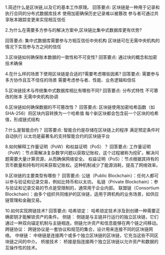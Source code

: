 1.简述什么是区块链,以及它的基本工作原理。
回答要点:
        区块链是一种用于记录和执行合同的分布式数据库技术
        使用加密确保历史记录难以被篡改
        参与者可通过共享账本跟踪变更来实现相互信任
        
2.为什么在需要多方参与的解决方案中,区块链比集中式数据库更有优势?

回答要点:
        集中式数据库需要参与方相互信任中央机构
        区块链可在无需中央机构的情况下实现参与方之间的信任
        
3.区块链如何确保账本数据的一致性和不可变性?
回答要点:
        通过块的概念和加密技术确保

4.在什么样的场景下使用区块链是合适的?需要考虑哪些因素?
回答要点:
        需要参与多方协作且互不信任的场景
        需要考虑参与者、性能、业务逻辑和信任

5.区块链技术与传统集中式数据库相比有哪些不同?
回答要点:
        分布式特性
        不可篡改的账本
        无需中央机构协调
        
6.区块链如何确保数据的不可篡改性？
回答要点:
        区块链使用加密哈希函数（如 SHA-256）将区块内容转换为一个哈希值
        每个新区块都会包含前一个区块的哈希值，形成链式结构
        
7.什么是智能合约？
回答要点:
        智能合约是存储在区块链上的程序
        满足预定条件时自动执行
        以太坊是最著名的支持智能合约的区块链平台
        
8.如何解释工作量证明（PoW）和权益证明（PoS）？
回答要点:
        工作量证明（PoW）：节点需解决复杂数学问题以获取记账权，这个过程被称为挖矿。解决问题需要大量计算资源，从而确保网络安全。
        权益证明（PoS）：节点根据其持有的货币数量和持有时间来获取记账权。这种机制减少了能源消耗，提高了网络效率。

9.区块链的主要类型有哪些？
回答要点:
        公链（Public Blockchain）：任何人都可以参与验证和记录交易，例如比特币和以太坊。
        私链（Private Blockchain）：参与验证和记录交易的节点是受限制的，通常用于企业内部。
        联盟链（Consortium Blockchain）：由多个组织共同维护的区块链，适用于跨机构的业务场景，如供应链管理和金融交易。

10.如何实现跨链技术?
回答要点:
        哈希锁定： 哈希锁定技术涉及到创建一种需要正确密钥才能解锁资产的条件。
        侧链： 侧链是与主链并行运行的独立区块链，它们通过一种双向锚定机制与主链相连。侧链允许资产和信息能够在两个链之间移动。
        跨链协议： 跨链协议是一套协议和规范的集合，设计用来连接不同的区块链网络。
        中继链： 中继链是连接两个或多个独立区块链的区块链，它充当这些不同区块链之间的中介。
        桥接技术： 桥接是指连接两个独立区块链以允许资产和数据的互操作性的技术。
